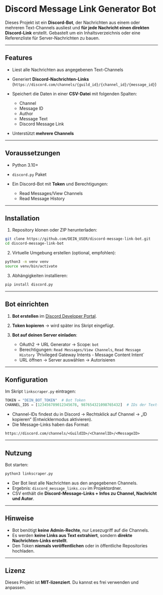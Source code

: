 # Discord Message Link Generator Bot

Dieses Projekt ist ein **Discord-Bot**, der Nachrichten aus einem oder mehreren Text-Channels ausliest und **für jede Nachricht einen direkten Discord-Link** erstellt.
Gebastelt um ein Inhaltsverzeichnis oder eine Referenzliste für Server-Nachrichten zu bauen.

---

## Features

* Liest alle Nachrichten aus angegebenen Text-Channels
* Generiert **Discord-Nachrichten-Links**
  (`https://discord.com/channels/{guild_id}/{channel_id}/{message_id}`)
* Speichert die Daten in einer **CSV-Datei** mit folgenden Spalten:

  * Channel
  * Message ID
  * Author
  * Message Text
  * Discord Message Link
* Unterstützt **mehrere Channels**

---

## Voraussetzungen

* Python 3.10+
* `discord.py` Paket
* Ein Discord-Bot mit **Token** und Berechtigungen:

  * Read Messages/View Channels
  * Read Message History

---

## Installation

1. Repository klonen oder ZIP herunterladen:

```bash
git clone https://github.com/DEIN_USER/discord-message-link-bot.git
cd discord-message-link-bot
```

2. Virtuelle Umgebung erstellen (optional, empfohlen):

```bash
python3 -m venv venv
source venv/bin/activate
```

3. Abhängigkeiten installieren:

```bash
pip install discord.py
```

---

## Bot einrichten

1. **Bot erstellen** im [Discord Developer Portal](https://discord.com/developers/applications).
2. **Token kopieren** → wird später ins Skript eingefügt.
3. **Bot auf deinen Server einladen**:

   * OAuth2 → URL Generator → Scope: `bot`
   * Berechtigungen: `Read Messages/View Channels`, `Read Message History` ´Privileged Gateway Intents - Message Content Intent´
   * URL öffnen → Server auswählen → Autorisieren

---

## Konfiguration

Im Skript `linkscraper.py` eintragen:

```python
TOKEN = "DEIN_BOT_TOKEN"  # Bot Token
CHANNEL_IDS = [123456789012345678, 987654321098765432]  # IDs der Text-Channels
```

* Channel-IDs findest du in Discord → Rechtsklick auf Channel → „ID kopieren“ (Entwicklermodus aktivieren).
* Die Message-Links haben das Format:

```
https://discord.com/channels/<GuildID>/<ChannelID>/<MessageID>
```

---

## Nutzung

Bot starten:

```bash
python3 linkscraper.py
```

* Der Bot liest alle Nachrichten aus den angegebenen Channels.
* Ergebnis: `discord_message_links.csv` im Projektordner.
* CSV enthält die **Discord-Message-Links + Infos zu Channel, Nachricht und Autor**.

---

## Hinweise

* Bot benötigt **keine Admin-Rechte**, nur Lesezugriff auf die Channels.
* Es werden **keine Links aus Text extrahiert**, sondern **direkte Nachrichten-Links erstellt**.
* Den Token **niemals veröffentlichen** oder in öffentliche Repositories hochladen.

---

## Lizenz

Dieses Projekt ist **MIT-lizenziert**.
Du kannst es frei verwenden und anpassen.
